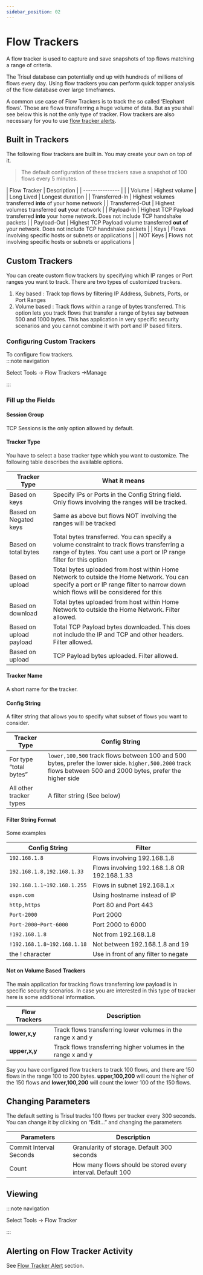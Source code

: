 ```yaml
---
sidebar_position: 02
---
```


# Flow Trackers

A flow tracker is used to capture and save snapshots of top flows
matching a range of criteria.

The Trisul database can potentially end up with hundreds of millions of
flows every day. Using flow trackers you can perform quick topper
analysis of the flow database over large timeframes.

A common use case of Flow Trackers is to track the so called ‘Elephant
flows’. Those are flows transferring a huge volume of data. But as you
shall see below this is not the only type of tracker. Flow trackers are
also necessary for you to use [flow tracker alerts](/docs/ug/alerts/ft).

## Built in Trackers

The following flow trackers are built in. You may create your own on top
of it.

> The default configuration of these trackers save a snapshot of 100 flows every 5 minutes.

| Flow Tracker    | Description  |
| --------------- |  |
| Volume          | Highest volume     |
| Long Lived      | Longest duration         |
| Transferred-In  | Highest volumes transferred **into** of your home network      |
| Transferred-Out | Highest volumes transferred **out** your network    |
| Payload-In      | Highest TCP Payload transferred **into** your home network. Does not include TCP handshake packets   |
| Payload-Out   | Highest TCP Payload volume transferred **out of** your network. Does not include TCP handshake packets |
| Keys   | Flows involving specific hosts or subnets or applications    |
| NOT Keys | Flows not involving specific hosts or subnets or applications                                          |

## Custom Trackers

You can create custom flow trackers by specifying which IP ranges or
Port ranges you want to track. There are two types of customized
trackers.

1. Key based : Track top flows by filtering IP Address, Subnets, Ports,
   or Port Ranges
2. Volume based : Track flows within a range of bytes transferred. This
   option lets you track flows that transfer a range of bytes say
   between 500 and 1000 bytes. This has application in very specific
   security scenarios and you cannot combine it with port and IP based
   filters.

### Configuring Custom Trackers

To configure flow trackers.  
:::note navigation

Select Tools -> Flow Trackers ->Manage

:::

### Fill up the Fields

#### Session Group

TCP Sessions is the only option allowed by default.

#### Tracker Type

You have to select a base tracker type which you want to customize. The
following table describes the available options.

| Tracker Type            | What it means      |
| ----------------------- | --------|
| Based on keys  | Specify IPs or Ports in the Config String field. Only flows involving the ranges will be tracked. |
| Based on Negated keys   | Same as above but flows NOT involving the ranges will be tracked   |
| Based on total bytes    | Total bytes transferred. You can specify a volume constraint to track flows transferring a range of bytes. You cant use a port or IP range filter for this option                |
| Based on upload   | Total bytes uploaded from host within Home Network to outside the Home Network. You can specify a port or IP range filter to narrow down which flows will be considered for this |
| Based on download   | Total bytes uploaded from host within Home Network to outside the Home Network. Filter allowed.   |
| Based on upload payload | Total TCP Payload bytes downloaded. This does not include the IP and TCP and other headers. Filter allowed.     |
| Based on upload    | TCP Payload bytes uploaded. Filter allowed. |

#### Tracker Name

A short name for the tracker.

#### Config String

A filter string that allows you to specify what subset of flows you want
to consider.

| Tracker Type            | Config String   |
| ----------------------- | ---------|
| For type “total bytes”  | `lower,100,500` track flows between 100 and 500 bytes, prefer the lower side. `higher,500,2000` track flows between 500 and 2000 bytes, prefer the higher side |
| All other tracker types | A filter string (See below)                                                                                                                                    |

#### Filter String Format

Some examples

| Config String               | Filter                                      |
| --------------------------- | ------------------------------------------- |
| `192.168.1.8`               | Flows involving 192.168.1.8                 |
| `192.168.1.8,192.168.1.33`  | Flows involving 192.168.1.8 OR 192.168.1.33 |
| `192.168.1.1~192.168.1.255` | Flows in subnet 192.168.1.x                 |
| `espn.com`                  | Using hostname instead of IP                |
| `http,https`                | Port 80 and Port 443                        |
| `Port-2000`                 | Port 2000                                   |
| `Port-2000~Port-6000`       | Port 2000 to 6000                           |
| `!192.168.1.8`              | Not from 192.168.1.8                        |
| `!192.168.1.8~192.168.1.18` | Not between 192.168.1.8 and 19              |
| the ! character             | Use in front of any filter to negate        |

#### Not on Volume Based Trackers

The main application for tracking flows transferring low payload is in
specific security scenarios. In case you are interested in this type of
tracker here is some additional information.

| Flow Trackers | Description                                                  |
| ------------- | ------------------------------------------------------------ |
| **lower,x,y** | Track flows transferring lower volumes in the range x and y  |
| **upper,x,y** | Track flows transferring higher volumes in the range x and y |

Say you have configured flow trackers to track 100 flows, and there are
150 flows in the range 100 to 200 bytes. **upper,100,200** will count
the higher of the 150 flows and **lower,100,200** will count the lower
100 of the 150 flows.

## Changing Parameters

The default setting is Trisul tracks 100 flows per tracker every 300
seconds. You can change it by clicking on “Edit…” and changing the
parameters

| Parameters              | Description                                                 |
| ----------------------- | ----------------------------------------------------------- |
| Commit Interval Seconds | Granularity of storage. Default 300 seconds                 |
| Count                   | How many flows should be stored every interval. Default 100 |

## Viewing

:::note navigation

Select Tools -> Flow Tracker

:::

## Alerting on Flow Tracker Activity

See [Flow Tracker Alert](/docs/ug/alerts/ft) section.
